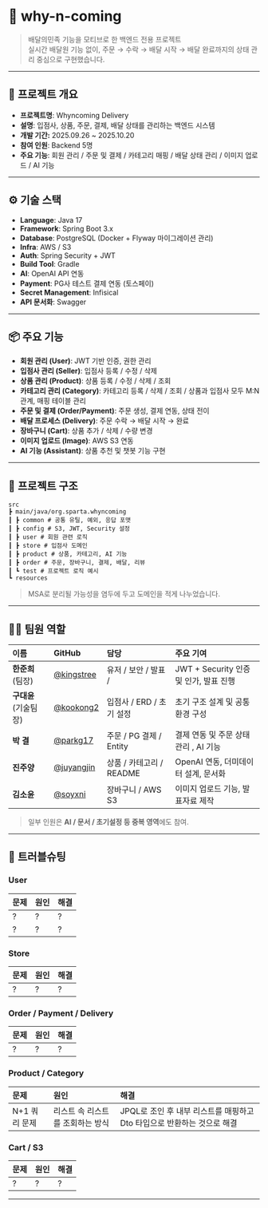# 🍱 why-n-coming

> 배달의민족 기능을 모티브로 한 백엔드 전용 프로젝트  
> 실시간 배달원 기능 없이, 주문 → 수락 → 배달 시작 → 배달 완료까지의 상태 관리 중심으로 구현했습니다.

---

## 🚀 프로젝트 개요
- **프로젝트명**: Whyncoming Delivery
- **설명**: 입점사, 상품, 주문, 결제, 배달 상태를 관리하는 백엔드 시스템
- **개발 기간:** 2025.09.26 ~ 2025.10.20
- **참여 인원**: Backend 5명
- **주요 기능**: 회원 관리 / 주문 및 결제 / 카테고리 매핑 / 배달 상태 관리 / 이미지 업로드 / AI 기능

---

## ⚙️ 기술 스택
- **Language**: Java 17
- **Framework**: Spring Boot 3.x
- **Database**: PostgreSQL (Docker + Flyway 마이그레이션 관리)
- **Infra**: AWS / S3
- **Auth**: Spring Security + JWT
- **Build Tool**: Gradle
- **AI**: OpenAI API 연동
- **Payment**: PG사 테스트 결제 연동 (토스페이)
- **Secret Management**: Infisical
- **API 문서화**: Swagger

---

## 📦 주요 기능
- **회원 관리 (User)**: JWT 기반 인증, 권한 관리
- **입점사 관리 (Seller)**: 입점사 등록 / 수정 / 삭제
- **상품 관리 (Product)**: 상품 등록 / 수정 / 삭제 / 조회
- **카테고리 관리 (Category)**: 카테고리 등록 / 삭제 / 조회 / 상품과 입점사 모두 M:N 관계, 매핑 테이블 관리
- **주문 및 결제 (Order/Payment)**: 주문 생성, 결제 연동, 상태 전이
- **배달 프로세스 (Delivery)**: 주문 수락 → 배달 시작 → 완료
- **장바구니 (Cart)**: 상품 추가 / 삭제 / 수량 변경
- **이미지 업로드 (Image)**: AWS S3 연동
- **AI 기능 (Assistant)**: 상품 추천 및 챗봇 기능 구현

---


## 📂 프로젝트 구조
```
src
┣ main/java/org.sparta.whyncoming
┃ ┣ common # 공통 유틸, 예외, 응답 포맷
┃ ┣ config # S3, JWT, Security 설정
┃ ┣ user # 회원 관련 로직
┃ ┣ store # 입점사 도메인
┃ ┣ product # 상품, 카테고리, AI 기능
┃ ┣ order # 주문, 장바구니, 결제, 배달, 리뷰
┃ ┗ test # 프로젝트 로직 예시
┗ resources
```
> MSA로 분리될 가능성을 염두에 두고 도메인을 적게 나누었습니다.

---

## 🧑‍💻 팀원 역할

| 이름            | GitHub                                       | 담당                                  | 주요 기여 |
|:--------------|:---------------------------------------------|:------------------------------------|:--|
| **한준희** (팀장)  | [@kingstree](https://github.com/kingstree)   | 유저 / 보안 / 발표 /                      | JWT + Security 인증 및 인가, 발표 진행 |
| **구대윤** (기술팀장)| [@kookong2](https://github.com/kookong2)     | 입점사 / ERD / 초기 설정                   | 초기 구조 설계 및 공통 환경 구성      |
| **박 결**       | [@parkg17](https://github.com/parkg17)       | 주문 / PG 결제 / Entity                 | 결제 연동 및 주문 상태 관리 , AI 기능 |
| **진주양**       | [@juyangjin](https://github.com/juyangjin)            | 상품 / 카테고리 / README                    | OpenAI 연동, 더미데이터 설계, 문서화 |
| **김소윤**       | [@soyxni](https://github.com/soyxni)         | 장바구니 / AWS S3                       | 이미지 업로드 기능, 발표자료 제작      |


> 일부 인원은 **AI / 문서 / 초기설정 등 중복 영역**에도 참여.

---
## 🧠 트러블슈팅

### User
| 문제 | 원인 | 해결 |
|:---|:---|:---|
| ?  | ?  | ?  |
| ?  | ?  | ?  |

### Store
| 문제          | 원인    | 해결               |
|:------------|:------|:-----------------|
| ?           | ?     | ?                |

### Order / Payment / Delivery
| 문제          | 원인    | 해결               |
|:------------|:------|:-----------------|
| ?           | ?     | ?                |

### Product / Category
| 문제                | 원인                 | 해결                                           |
|:------------------|:-------------------|:---------------------------------------------|
| N+1 쿼리 문제         | 리스트 속 리스트를 조회하는 방식 | JPQL로 조인 후 내부 리스트를 매핑하고 Dto 타입으로 반환하는 것으로 해결 |

### Cart / S3 
| 문제 | 원인 | 해결 |
|:---|:---|:---|
| ?  | ?  | ?  |

---
